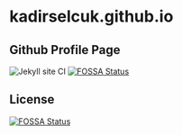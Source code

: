 # kadirselcuk.github.io
## Github Profile Page 

![Jekyll site CI](https://github.com/kadirselcuk/kadirselcuk.github.io/workflows/Jekyll%20site%20CI/badge.svg?branch=main)
[![FOSSA Status](https://app.fossa.com/api/projects/git%2Bgithub.com%2Fkadirselcuk%2Fkadirselcuk.github.io.svg?type=shield)](https://app.fossa.com/projects/git%2Bgithub.com%2Fkadirselcuk%2Fkadirselcuk.github.io?ref=badge_shield)



## License
[![FOSSA Status](https://app.fossa.com/api/projects/git%2Bgithub.com%2Fkadirselcuk%2Fkadirselcuk.github.io.svg?type=large)](https://app.fossa.com/projects/git%2Bgithub.com%2Fkadirselcuk%2Fkadirselcuk.github.io?ref=badge_large)